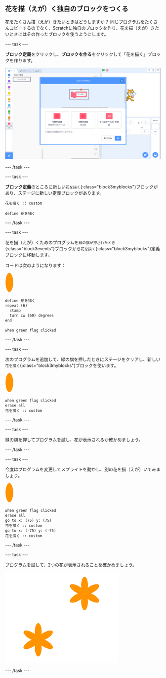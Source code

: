## 花を描（えが）く独自のブロックをつくる

花をたくさん描（えが）きたいときはどうしますか？ 同じプログラムをたくさんコピーするのでなく、Scratchに独自のブロックを作り、花を描（えが）きたいときにはその作ったブロックを使うようにします。

--- task ---

**ブロック定義**をクリックし、**ブロックを作る**をクリックして「花を描く」ブロックを作ります。

![スクリーンショット](images/flower-make-block.png)

--- /task ---

--- task ---

**ブロック定義**のところに新しい`花を描く`{:class="block3myblocks"}ブロックがあり、ステージに新しい定義ブロックがあります。

```blocks3
花を描く :: custom

define 花を描く
```

--- /task ---

--- task ---

花を描（えが）くためのプログラムを`緑の旗が押されたとき`{:class="block3events"}ブロックから`花を描く`{:class="block3myblocks"}定義ブロックに移動します。

コードは次のようになります：

![花のスプライト](images/flower-sprite.png)

```blocks3
define 花を描く
repeat (6) 
  stamp
  turn cw (60) degrees
end

when green flag clicked
```

--- /task ---

--- task ---

次のプログラムを追加して、緑の旗を押したときにステージをクリアし、新しい`花を描く`{:class="block3myblocks"}ブロックを使います。

![花のスプライト](images/flower-sprite.png)

```blocks3
when green flag clicked
erase all
花を描く :: custom
```

--- /task ---

--- task ---

緑の旗を押してプログラムを試し、花が表示されるか確かめましょう。

--- /task ---

--- task ---

今度はプログラムを変更してスプライトを動かし、別の花を描（えが）いてみましょう。

![花のスプライト](images/flower-sprite.png)

```blocks3
when green flag clicked
erase all
go to x: (75) y: (75)
花を描く :: custom
go to x: (-75) y: (-75)
花を描く :: custom 
```

--- /task ---

--- task ---

プログラムを試して、2つの花が表示されることを確かめましょう。

![スクリーンショット](images/flower-two.png)

--- /task ---